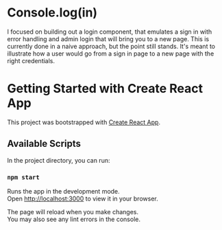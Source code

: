 # Console.log(in)

I focused on building out a login component, that emulates a sign in with error handling and admin login that will bring you to a new page. This is currently done in a naive approach, but the point still stands. It's meant to illustrate how a user would go from a sign in page to a new page with the right credentials.


# Getting Started with Create React App

This project was bootstrapped with [Create React App](https://github.com/facebook/create-react-app).

## Available Scripts

In the project directory, you can run:

### `npm start`

Runs the app in the development mode.\
Open [http://localhost:3000](http://localhost:3000) to view it in your browser.

The page will reload when you make changes.\
You may also see any lint errors in the console.

